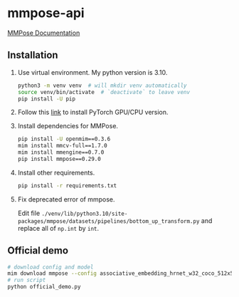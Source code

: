 # mmpose-api

[MMPose Documentation](https://mmpose.readthedocs.io/en/v0.29.0/index.html)

## Installation

1. Use virtual environment. My python version is 3.10.
    ```bash
    python3 -m venv venv  # will mkdir venv automatically
    source venv/bin/activate  # `deactivate` to leave venv
    pip install -U pip
    ```

2. Follow this [link](https://pytorch.org/get-started/locally/) to install PyTorch GPU/CPU version.

3. Install dependencies for MMPose.

    ```bash
    pip install -U openmim==0.3.6
    mim install mmcv-full==1.7.0
    mim install mmengine==0.7.0
    pip install mmpose==0.29.0
    ```

4. Install other requirements.
    ```bash
    pip install -r requirements.txt
    ```

5. Fix deprecated error of mmpose.

    Edit file `./venv/lib/python3.10/site-packages/mmpose/datasets/pipelines/bottom_up_transform.py` and replace all of `np.int` by `int`.


## Official demo

```bash
# download config and model
mim download mmpose --config associative_embedding_hrnet_w32_coco_512x512  --dest .
# run script
python official_demo.py
```